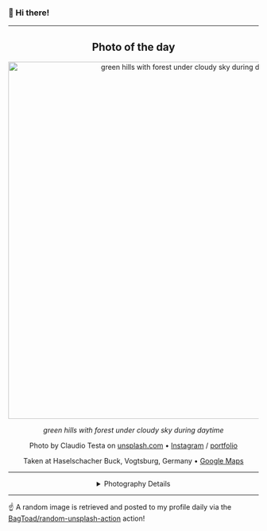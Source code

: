### 👋 Hi there!

----
<div align="center">

## Photo of the day
  
  <a href="https://unsplash.com/photos/green-hills-with-forest-under-cloudy-sky-during-daytime--SO3JtE3gZo"><img width="720" src="https://images.unsplash.com/photo-1506260408121-e353d10b87c7?crop=entropy&cs=tinysrgb&fit=max&fm=jpg&ixid=M3w1NTI0NDl8MHwxfHJhbmRvbXx8fHx8fHx8fDE3MTE5NTEyMjZ8&ixlib=rb-4.0.3&q=80&w=1080" alt="green hills with forest under cloudy sky during daytime"></a>
  
  <em>green hills with forest under cloudy sky during daytime</em>
  
  <em></em>

  Photo by Claudio Testa on [unsplash.com](https://unsplash.com/) • [Instagram](https://instagram.com/testaphotography) / [portfolio](http://testa-photography.com/)
  
  Taken at Haselschacher Buck, Vogtsburg, Germany • [Google Maps](https://www.google.com/maps/search/?api=1&query=48.0959879,7.69210129999999)
  
  ---
  
<details>
<summary>Photography Details</summary>
  
| Parameter     | Value |
| ------------- | ----- |
| Camera Model  | Canon EOS 600D |
| Exposure Time | 1/13 |
| Aperture      | 8.0 |
| Focal Length  | 18.0 |
| ISO           | 100 |
| Location      | Haselschacher Buck, Vogtsburg, Germany (Germany) |
| Coordinates   | Latitude 48.0959879, Longitude 7.69210129999999 |

### Map

```geojson
        {
            "type": "FeatureCollection",
            "features": [
                {
                    "type": "Feature",
                    "properties": {},
                    "geometry": {
                        "coordinates": [
                            7.69210129999999,
                            48.0959879
                        ],
                        "type": "Point"
                    },
                    "id": 1
                },
                {
                    "type": "Feature",
                    "properties": {},
                    "geometry": {
                        "coordinates": [
                            [
                                7.99210129999999,
                                48.395987899999994
                            ],
                            [
                                7.99210129999999,
                                47.7959879
                            ],
                            [
                                7.39210129999999,
                                47.7959879
                            ],
                            [
                                7.39210129999999,
                                48.395987899999994
                            ],
                            [
                                7.99210129999999,
                                48.395987899999994
                            ]
                        ],
                        "type": "LineString"
                    }
                }
            ]
        }
```

</details>

</div>

----

☝️ A random image is retrieved and posted to my profile daily via the [BagToad/random-unsplash-action](https://github.com/BagToad/random-unsplash-action) action!
